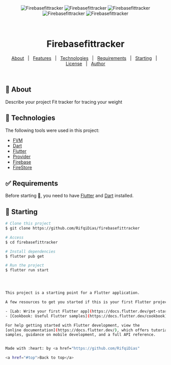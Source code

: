 


<div align="center" id="top"> 
 <img src="1.jpeg" alt="Firebasefittracker" />
    <img src="2.jpeg" alt="Firebasefittracker" />
      <img src="3.jpeg" alt="Firebasefittracker" />
        <img src="4.jpeg" alt="Firebasefittracker" />
        <img src="5.jpeg" alt="Firebasefittracker" />


  &#xa0;

  <!-- <a href="https://firebasefittracker.netlify.app">Demo</a> -->
</div>


<h1 align="center">Firebasefittracker</h1>


<p align="center">
  <a href="#dart-about">About</a> &#xa0; | &#xa0; 
  <a href="#sparkles-features">Features</a> &#xa0; | &#xa0;
  <a href="#rocket-technologies">Technologies</a> &#xa0; | &#xa0;
  <a href="#white_check_mark-requirements">Requirements</a> &#xa0; | &#xa0;
  <a href="#checkered_flag-starting">Starting</a> &#xa0; | &#xa0;
  <a href="#memo-license">License</a> &#xa0; | &#xa0;
  <a href="https://github.com/{{YOUR_GITHUB_USERNAME}}" target="_blank">Author</a>
</p>

<br>

## :dart: About ##

Describe your project
Fit tracker for tracing your weight


## :rocket: Technologies ##

The following tools were used in this project:

- [FVM](https://fvm.app/)
- [Dart](https://dart.dev/)
- [Flutter](https://flutter.dev/)
- [Provider](https://pub.dev/packages/provider)
- [Firebase](https://firebase.google.com/)
- [FireStore](https://firebase.google.com/docs/firestore)

## :white_check_mark: Requirements ##

Before starting :checkered_flag:, you need to have [Flutter](https://flutter.dev/) and [Dart](https://dart.dev/) installed.

## :checkered_flag: Starting ##

```bash
# Clone this project
$ git clone https://github.com/RifqiDias/firebasefittracker

# Access
$ cd firebasefittracker

# Install dependencies
$ flutter pub get

# Run the project
$ flutter run start




This project is a starting point for a Flutter application.

A few resources to get you started if this is your first Flutter project:

- [Lab: Write your first Flutter app](https://docs.flutter.dev/get-started/codelab)
- [Cookbook: Useful Flutter samples](https://docs.flutter.dev/cookbook)

For help getting started with Flutter development, view the
[online documentation](https://docs.flutter.dev/), which offers tutorials,
samples, guidance on mobile development, and a full API reference.


Made with :heart: by <a href="https://github.com/RifqiDias" 

<a href="#top">Back to top</a>

